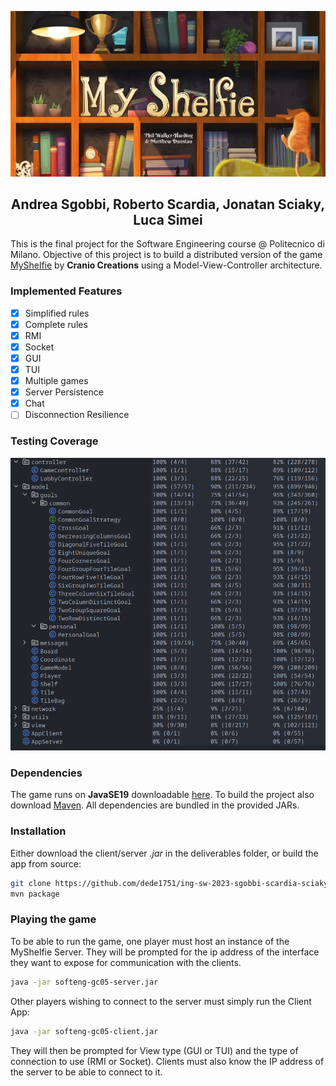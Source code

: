 ![Title][title-image]

## <div align="center"> Andrea Sgobbi, Roberto Scardia, Jonatan Sciaky, Luca Simei </div>

This is the final project for the Software Engineering course @ Politecnico di Milano.
Objective of this project is to build a distributed version of the game [MyShelfie][game-link] by 
**Cranio Creations** using a Model-View-Controller architecture.

### Implemented Features
- [x] Simplified rules
- [x] Complete rules
- [x] RMI
- [x] Socket
- [x] GUI
- [x] TUI
- [x] Multiple games
- [x] Server Persistence
- [x] Chat
- [ ] Disconnection Resilience

### Testing Coverage
![Full project coverage][tests-image]

### Dependencies
The game runs on **JavaSE19** downloadable [here][java-link]. To build the project also download [Maven][maven-link].
All dependencies are bundled in the provided JARs.

### Installation
Either download the client/server *.jar* in the deliverables folder, or build the app from source:

```bash
git clone https://github.com/dede1751/ing-sw-2023-sgobbi-scardia-sciaky-simei.git
mvn package
```

### Playing the game
To be able to run the game, one player must host an instance of the MyShelfie Server.
They will be prompted for the ip address of the interface they want to expose for communication with the clients.

```bash
java -jar softeng-gc05-server.jar
```

Other players wishing to connect to the server must simply run the Client App:
```bash
java -jar softeng-gc05-client.jar
```

They will then be prompted for View type (GUI or TUI) and the type of connection to use (RMI or Socket). Clients must
also know the IP address of the server to be able to connect to it.

[title-image]:images/title.jpeg
[tests-image]:images/coverage.png

[game-link]:https://www.craniocreations.it/prodotto/my-shelfie
[java-link]:https://www.oracle.com/java/technologies/javase/jdk19-archive-downloads.html
[maven-link]:https://maven.apache.org/download.cgi

